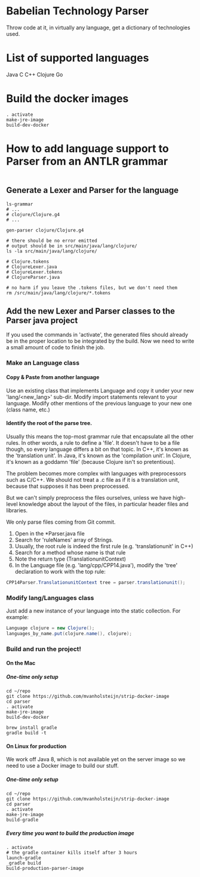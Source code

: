 # Babelian Technology Parser
Throw code at it, in virtually any language, get a dictionary of technologies used.

# List of supported languages
Java
C
C++
Clojure
Go

# Build the docker images
```shell
. activate
make-jre-image
build-dev-docker
```

# How to add language support to Parser from an ANTLR grammar
```
```
## Generate a Lexer and Parser for the language
```shell
ls-grammar
# ...
# clojure/Clojure.g4
# ...

gen-parser clojure/Clojure.g4

# there should be no error emitted
# output should be in src/main/java/lang/clojure/
ls -la src/main/java/lang/clojure/

# Clojure.tokens
# ClojureLexer.java
# ClojureLexer.tokens
# ClojureParser.java

# no harm if you leave the .tokens files, but we don't need them
rm /src/main/java/lang/clojure/*.tokens

```

## Add the new Lexer and Parser classes to the Parser java project
If you used the commands in 'activate', the generated files should already be in the proper location
to be integrated by the build.
Now we need to write a small amount of code to finish the job.

### Make an Language class
#### Copy & Paste from another language
Use an existing class that implements Language and copy it under your new 'lang/<new_lang>' sub-dir.
Modify import statements relevant to your language.
Modify other mentions of the previous language to your new one (class name, etc.)

#### Identify the root of the parse tree.
Usually this means the top-most grammar rule that encapsulate all the other rules.
In other words, a rule to define a 'file'.
It doesn't have to be a file though, so every language differs a bit on that topic.
In C++, it's known as the 'translation unit'. 
In Java, it's known as the 'compilation unit'.
In Clojure, it's known as a goddamn 'file' (because Clojure isn't so pretentious).

The problem becomes more complex with languages with preprocessors such as C/C++.
We should not treat a .c file as if it is a translation unit, because that supposes
it has been preprocessed.

But we can't simply preprocess the files ourselves, unless
we have high-level knowledge about the layout of the files, in particular header files
and libraries.

We only parse files coming from Git commit.

1. Open in the *Parser.java file
2. Search for 'ruleNames' array of Strings.
3. Usually, the root rule is indeed the first rule (e.g. 'translationunit' in C++)
4. Search for a method whose name is that rule
5. Note the return type (TranslationunitContext)
6. In the Language file (e.g. 'lang/cpp/CPP14.java'), modify the 'tree' declaration to work with the top rule:
```java
CPP14Parser.TranslationunitContext tree = parser.translationunit();
```

### Modify lang/Languages class
Just add a new instance of your language into the static collection.
For example:
```java
Language clojure = new Clojure();
languages_by_name.put(clojure.name(), clojure);
```

### Build and run the project!

#### On the Mac

##### One-time only setup
```shell
cd ~/repo
git clone https://github.com/mvanholsteijn/strip-docker-image
cd parser
. activate
make-jre-image
build-dev-docker
```

```shell
brew install gradle
gradle build -t
```

#### On Linux for production
We work off Java 8, which is not available yet on the server image so we need to use a Docker image
to build our stuff.

##### One-time only setup
```shell
cd ~/repo
git clone https://github.com/mvanholsteijn/strip-docker-image
cd parser
. activate
make-jre-image
build-gradle
```

##### Every time you want to build the production image
```shell
. activate
# the gradle container kills itself after 3 hours
launch-gradle
_gradle build
build-production-parser-image
```

